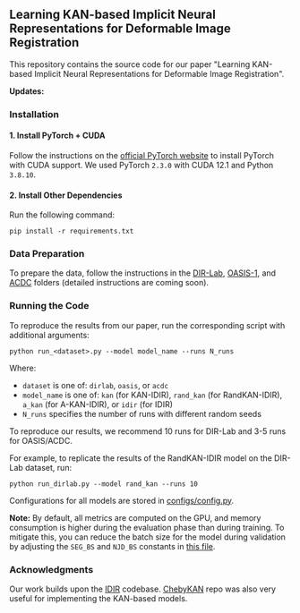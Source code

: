 ## Learning KAN-based Implicit Neural Representations for Deformable Image Registration

This repository contains the source code for our paper "Learning KAN-based Implicit Neural Representations for Deformable Image Registration".

**Updates:**

<!-- *   [Date]: [Brief description of the update] -->

### Installation

#### 1. Install PyTorch + CUDA

Follow the instructions on the [official PyTorch website](https://pytorch.org/get-started/previous-versions) to install PyTorch with CUDA support. We used PyTorch `2.3.0` with CUDA 12.1 and Python `3.8.10`.

#### 2. Install Other Dependencies

Run the following command:

```
pip install -r requirements.txt
```

### Data Preparation

To prepare the data, follow the instructions in the [DIR-Lab](./data/dirlab), [OASIS-1](./data/oasis), and [ACDC](./data/acdc) folders (detailed instructions are coming soon).

### Running the Code

To reproduce the results from our paper, run the corresponding script with additional arguments:

```
python run_<dataset>.py --model model_name --runs N_runs
```

Where:
- `dataset` is one of: `dirlab`, `oasis`, or `acdc`
- `model_name` is one of: `kan` (for KAN-IDIR), `rand_kan` (for RandKAN-IDIR), `a_kan` (for A-KAN-IDIR), or `idir` (for IDIR)
- `N_runs` specifies the number of runs with different random seeds

To reproduce our results, we recommend 10 runs for DIR-Lab and 3-5 runs for OASIS/ACDC.

For example, to replicate the results of the RandKAN-IDIR model on the DIR-Lab dataset, run:

```
python run_dirlab.py --model rand_kan --runs 10
```

Configurations for all models are stored in [configs/config.py](./configs/config.py).

**Note:** By default, all metrics are computed on the GPU, and memory consumption is higher during the evaluation phase than during training. To mitigate this, you can reduce the batch size for the model during validation by adjusting the `SEG_BS` and `NJD_BS` constants in [this file](./utils/eval_utils.py).

### Acknowledgments

Our work builds upon the [IDIR](https://github.com/MIAGroupUT/IDIR) codebase. [ChebyKAN](https://github.com/SynodicMonth/ChebyKAN) repo was also very useful for implementing the KAN-based models.